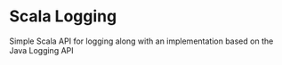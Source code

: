 Scala Logging
=============

Simple Scala API for logging along with an implementation based on the
Java Logging API
